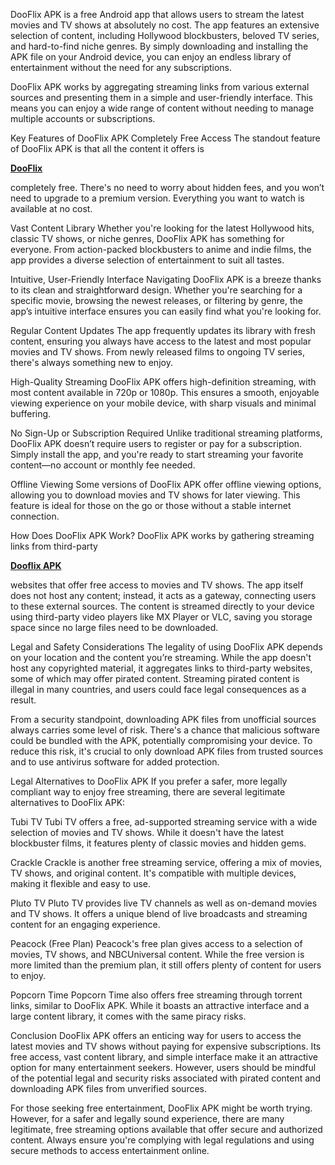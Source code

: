 DooFlix APK is a free Android app that allows users to stream the latest movies and TV shows at absolutely no cost. The app features an extensive selection of content, including Hollywood blockbusters, beloved TV series, and hard-to-find niche genres. By simply downloading and installing the APK file on your Android device, you can enjoy an endless library of entertainment without the need for any subscriptions.

DooFlix APK works by aggregating streaming links from various external sources and presenting them in a simple and user-friendly interface. This means you can enjoy a wide range of content without needing to manage multiple accounts or subscriptions.

Key Features of DooFlix APK
Completely Free Access
The standout feature of DooFlix APK is that all the content it offers is <p><strong><a href="https://dooflix.ws/">DooFlix</a></strong></p>
 completely free. There's no need to worry about hidden fees, and you won’t need to upgrade to a premium version. Everything you want to watch is available at no cost.

Vast Content Library
Whether you're looking for the latest Hollywood hits, classic TV shows, or niche genres, DooFlix APK has something for everyone. From action-packed blockbusters to anime and indie films, the app provides a diverse selection of entertainment to suit all tastes.

Intuitive, User-Friendly Interface
Navigating DooFlix APK is a breeze thanks to its clean and straightforward design. Whether you're searching for a specific movie, browsing the newest releases, or filtering by genre, the app’s intuitive interface ensures you can easily find what you're looking for.

Regular Content Updates
The app frequently updates its library with fresh content, ensuring you always have access to the latest and most popular movies and TV shows. From newly released films to ongoing TV series, there's always something new to enjoy.

High-Quality Streaming
DooFlix APK offers high-definition streaming, with most content available in 720p or 1080p. This ensures a smooth, enjoyable viewing experience on your mobile device, with sharp visuals and minimal buffering.

No Sign-Up or Subscription Required
Unlike traditional streaming platforms, DooFlix APK doesn’t require users to register or pay for a subscription. Simply install the app, and you're ready to start streaming your favorite content—no account or monthly fee needed.

Offline Viewing
Some versions of DooFlix APK offer offline viewing options, allowing you to download movies and TV shows for later viewing. This feature is ideal for those on the go or those without a stable internet connection.

How Does DooFlix APK Work?
DooFlix APK works by gathering streaming links from third-party <p><strong><a href="https://dooflix.ws/">Dooflix APK</a></strong></p>
 websites that offer free access to movies and TV shows. The app itself does not host any content; instead, it acts as a gateway, connecting users to these external sources. The content is streamed directly to your device using third-party video players like MX Player or VLC, saving you storage space since no large files need to be downloaded.

Legal and Safety Considerations
The legality of using DooFlix APK depends on your location and the content you’re streaming. While the app doesn't host any copyrighted material, it aggregates links to third-party websites, some of which may offer pirated content. Streaming pirated content is illegal in many countries, and users could face legal consequences as a result.

From a security standpoint, downloading APK files from unofficial sources always carries some level of risk. There's a chance that malicious software could be bundled with the APK, potentially compromising your device. To reduce this risk, it's crucial to only download APK files from trusted sources and to use antivirus software for added protection.

Legal Alternatives to DooFlix APK
If you prefer a safer, more legally compliant way to enjoy free streaming, there are several legitimate alternatives to DooFlix APK:

Tubi TV
Tubi TV offers a free, ad-supported streaming service with a wide selection of movies and TV shows. While it doesn't have the latest blockbuster films, it features plenty of classic movies and hidden gems.

Crackle
Crackle is another free streaming service, offering a mix of movies, TV shows, and original content. It's compatible with multiple devices, making it flexible and easy to use.

Pluto TV
Pluto TV provides live TV channels as well as on-demand movies and TV shows. It offers a unique blend of live broadcasts and streaming content for an engaging experience.

Peacock (Free Plan)
Peacock's free plan gives access to a selection of movies, TV shows, and NBCUniversal content. While the free version is more limited than the premium plan, it still offers plenty of content for users to enjoy.

Popcorn Time
Popcorn Time also offers free streaming through torrent links, similar to DooFlix APK. While it boasts an attractive interface and a large content library, it comes with the same piracy risks.

Conclusion
DooFlix APK offers an enticing way for users to access the latest movies and TV shows without paying for expensive subscriptions. Its free access, vast content library, and simple interface make it an attractive option for many entertainment seekers. However, users should be mindful of the potential legal and security risks associated with pirated content and downloading APK files from unverified sources.

For those seeking free entertainment, DooFlix APK might be worth trying. However, for a safer and legally sound experience, there are many legitimate, free streaming options available that offer secure and authorized content. Always ensure you're complying with legal regulations and using secure methods to access entertainment online.

